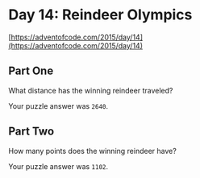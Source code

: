 # Day 14: Reindeer Olympics

[https://adventofcode.com/2015/day/14](https://adventofcode.com/2015/day/14)

## Part One

What distance has the winning reindeer traveled?

Your puzzle answer was `2640`.

## Part Two

How many points does the winning reindeer have?

Your puzzle answer was `1102`.
